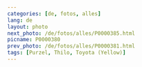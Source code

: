 ```yaml
---
categories: [de, fotos, alles]
lang: de
layout: photo
next_photo: /de/fotos/alles/P0000385.html
picname: P0000380
prev_photo: /de/fotos/alles/P0000381.html
tags: [Purzel, Thilo, Toyota (Yellow)]
---
```

